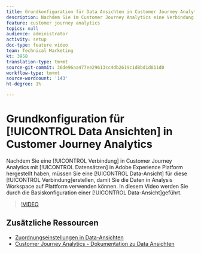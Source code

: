 ```yaml
---
title: Grundkonfiguration für Data Ansichten in Customer Journey Analytics
description: Nachdem Sie im Customer Journey Analytics eine Verbindung zu Datensätzen in Adobe Experience Platform hergestellt haben, müssen Sie eine Data Ansicht für diese Verbindung erstellen, damit Sie die Daten in Analysis Workspace auf Plattform verwenden können. In diesem Video werden Sie durch die Basiskonfiguration einer Data-Ansicht geführt.
feature: customer journey analytics
topics: null
audience: administrator
activity: setup
doc-type: feature video
team: Technical Marketing
kt: 3958
translation-type: tm+mt
source-git-commit: 36de96aa477ee29613cc4db2619c1d8bd1d811d0
workflow-type: tm+mt
source-wordcount: '143'
ht-degree: 1%

---
```



# Grundkonfiguration für [!UICONTROL Data Ansichten] in Customer Journey Analytics

Nachdem Sie eine [!UICONTROL Verbindung] in Customer Journey Analytics mit [!UICONTROL Datensätzen] in Adobe Experience Platform hergestellt haben, müssen Sie eine [!UICONTROL Data-Ansicht] für diese [!UICONTROL Verbindung]erstellen, damit Sie die Daten in Analysis Workspace auf Plattform verwenden können. In diesem Video werden Sie durch die Basiskonfiguration einer [!UICONTROL Data-Ansicht]geführt.

>[!VIDEO](https://video.tv.adobe.com/v/30186/?quality=12&enable10seconds=on&speedcontrol=on)

## Zusätzliche Ressourcen

* [Zuordnungseinstellungen in Data-Ansichten](attribution-settings-in-data-views.md)
* [Customer Journey Analytics - Dokumentation zu Data Ansichten](https://docs.adobe.com/content/help/en/analytics-platform/using/cja-dataviews/create-dataview.html)
